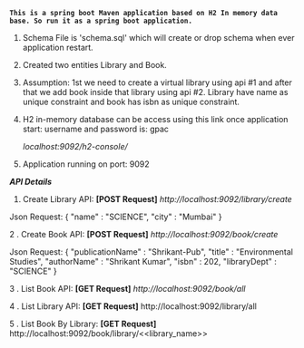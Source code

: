 **`This is a spring boot Maven application based on H2 In memory data base. So run it as a spring boot application.`**

1. Schema File is 'schema.sql' which will create or drop schema when ever application restart.
2. Created two entities Library and Book.
3. Assumption:
    1st we need to create a virtual library using api #1 and after that we add book inside that library using api #2. Library have name as unique constraint and book has isbn as unique constraint.
4. H2 in-memory database can be access using this link once application start: username and password is:  gpac
   
   _localhost:9092/h2-console/_

5. Application running on port: 9092
   
**_API Details_**
1. Create Library API: **[POST Request]**
_http://localhost:9092/library/create_

Json Request:  {
                 "name" : "SCIENCE",
                 "city" : "Mumbai"
               }

2 .  Create Book API: **[POST Request]**
_http://localhost:9092/book/create_       
                      
Json Request: {
                "publicationName" : "Shrikant-Pub",
                "title" : "Environmental Studies",
                "authorName" : "Shrikant Kumar",
                "isbn" : 202,
                "libraryDept" : "SCIENCE"
              }

3 . List Book API: **[GET Request]**
_http://localhost:9092/book/all_         

4  . List Library API: **[GET Request]**
http://localhost:9092/library/all

5 . List Book By Library: **[GET Request]**
http://localhost:9092/book/library/<<library_name>>
